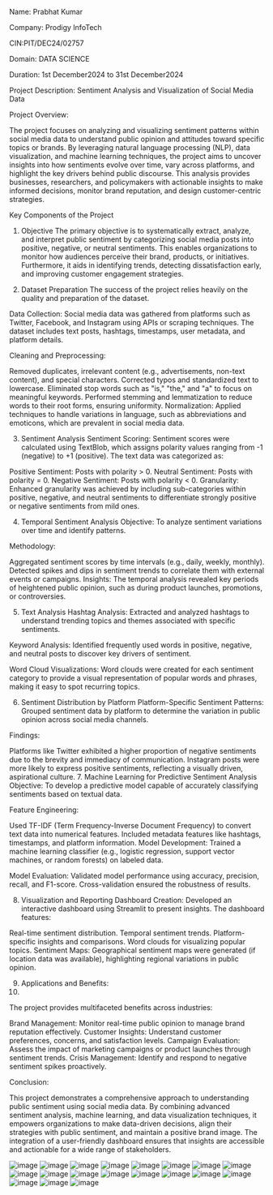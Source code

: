 Name: Prabhat Kumar

Company: Prodigy InfoTech

CIN:PIT/DEC24/02757

Domain: DATA SCIENCE

Duration: 1st December2024 to 31st December2024
 

 Project Description: Sentiment Analysis and Visualization of Social Media Data
 
Project Overview:

The project focuses on analyzing and visualizing sentiment patterns within social media data to understand public opinion and attitudes toward specific topics or brands. By leveraging natural language processing (NLP), data visualization, and machine learning techniques, the project aims to uncover insights into how sentiments evolve over time, vary across platforms, and highlight the key drivers behind public discourse. This analysis provides businesses, researchers, and policymakers with actionable insights to make informed decisions, monitor brand reputation, and design customer-centric strategies.

Key Components of the Project

1. Objective
The primary objective is to systematically extract, analyze, and interpret public sentiment by categorizing social media posts into positive, negative, or neutral sentiments. This enables organizations to monitor how audiences perceive their brand, products, or initiatives. Furthermore, it aids in identifying trends, detecting dissatisfaction early, and improving customer engagement strategies.

2. Dataset Preparation
The success of the project relies heavily on the quality and preparation of the dataset.

Data Collection:
Social media data was gathered from platforms such as Twitter, Facebook, and Instagram using APIs or scraping techniques. The dataset includes text posts, hashtags, timestamps, user metadata, and platform details.

Cleaning and Preprocessing:

Removed duplicates, irrelevant content (e.g., advertisements, non-text content), and special characters.
Corrected typos and standardized text to lowercase.
Eliminated stop words such as "is," "the," and "a" to focus on meaningful keywords.
Performed stemming and lemmatization to reduce words to their root forms, ensuring uniformity.
Normalization:
Applied techniques to handle variations in language, such as abbreviations and emoticons, which are prevalent in social media data.

3. Sentiment Analysis
Sentiment Scoring:
Sentiment scores were calculated using TextBlob, which assigns polarity values ranging from -1 (negative) to +1 (positive). The text data was categorized as:

Positive Sentiment: Posts with polarity > 0.
Neutral Sentiment: Posts with polarity = 0.
Negative Sentiment: Posts with polarity < 0.
Granularity:
Enhanced granularity was achieved by including sub-categories within positive, negative, and neutral sentiments to differentiate strongly positive or negative sentiments from mild ones.

4. Temporal Sentiment Analysis
Objective:
To analyze sentiment variations over time and identify patterns.

Methodology:

Aggregated sentiment scores by time intervals (e.g., daily, weekly, monthly).
Detected spikes and dips in sentiment trends to correlate them with external events or campaigns.
Insights:
The temporal analysis revealed key periods of heightened public opinion, such as during product launches, promotions, or controversies.

5. Text Analysis
Hashtag Analysis:
Extracted and analyzed hashtags to understand trending topics and themes associated with specific sentiments.

Keyword Analysis:
Identified frequently used words in positive, negative, and neutral posts to discover key drivers of sentiment.

Word Cloud Visualizations:
Word clouds were created for each sentiment category to provide a visual representation of popular words and phrases, making it easy to spot recurring topics.

6. Sentiment Distribution by Platform
Platform-Specific Sentiment Patterns:
Grouped sentiment data by platform to determine the variation in public opinion across social media channels.

Findings:

Platforms like Twitter exhibited a higher proportion of negative sentiments due to the brevity and immediacy of communication.
Instagram posts were more likely to express positive sentiments, reflecting a visually driven, aspirational culture.
7. Machine Learning for Predictive Sentiment Analysis
Objective:
To develop a predictive model capable of accurately classifying sentiments based on textual data.

Feature Engineering:

Used TF-IDF (Term Frequency-Inverse Document Frequency) to convert text data into numerical features.
Included metadata features like hashtags, timestamps, and platform information.
Model Development:
Trained a machine learning classifier (e.g., logistic regression, support vector machines, or random forests) on labeled data.

Model Evaluation:
Validated model performance using accuracy, precision, recall, and F1-score. Cross-validation ensured the robustness of results.

8. Visualization and Reporting
Dashboard Creation:
Developed an interactive dashboard using Streamlit to present insights. The dashboard features:

Real-time sentiment distribution.
Temporal sentiment trends.
Platform-specific insights and comparisons.
Word clouds for visualizing popular topics.
Sentiment Maps:
Geographical sentiment maps were generated (if location data was available), highlighting regional variations in public opinion.

9. Applications and Benefits:
10. 
The project provides multifaceted benefits across industries:

Brand Management: Monitor real-time public opinion to manage brand reputation effectively.
Customer Insights: Understand customer preferences, concerns, and satisfaction levels.
Campaign Evaluation: Assess the impact of marketing campaigns or product launches through sentiment trends.
Crisis Management: Identify and respond to negative sentiment spikes proactively.

Conclusion:

This project demonstrates a comprehensive approach to understanding public sentiment using social media data. By combining advanced sentiment analysis, machine learning, and data visualization techniques, it empowers organizations to make data-driven decisions, align their strategies with public sentiment, and maintain a positive brand image. The integration of a user-friendly dashboard ensures that insights are accessible and actionable for a wide range of stakeholders.

![image](https://github.com/user-attachments/assets/397298c0-4e6b-4688-a303-0f59ccd382ca)
![image](https://github.com/user-attachments/assets/4103baf1-3b9c-4171-a948-1ba369d9a9fe)
![image](https://github.com/user-attachments/assets/939ae026-fe0c-4b50-842a-c1d7e96557b5)
![image](https://github.com/user-attachments/assets/0149472f-23a1-4899-bb38-d768fb9da5e1)
![image](https://github.com/user-attachments/assets/3835abf7-4d84-42c9-a65d-043cacafe681)
![image](https://github.com/user-attachments/assets/5d978fd1-42d8-44f8-bc94-606f43350728)
![image](https://github.com/user-attachments/assets/32b9240d-a620-483c-839c-cd2c04be37bd)
![image](https://github.com/user-attachments/assets/bba4c800-09f4-4195-bc1f-7a6f84cc5dd7)
![image](https://github.com/user-attachments/assets/c6b03d32-d284-4091-a4d7-c4e73ab7c5a5)
![image](https://github.com/user-attachments/assets/477fad74-00e3-4b53-9b06-5bb0b927c094)
![image](https://github.com/user-attachments/assets/e4a0096d-07b1-4082-aaad-8f8e4c0fe95d)
![image](https://github.com/user-attachments/assets/31f9a01a-2eb5-461c-bea7-c4961cf495ed)
![image](https://github.com/user-attachments/assets/6ae08b52-f154-4787-8520-2b868e1c523d)
![image](https://github.com/user-attachments/assets/6ba05277-3e20-4093-b968-8741ad712dc9)
![image](https://github.com/user-attachments/assets/b47f69b8-71b8-4e7c-922c-12ed3ef1ae03)
![image](https://github.com/user-attachments/assets/ca329973-2ebb-485e-b56b-96dd73320f5b)
![image](https://github.com/user-attachments/assets/ba879f96-a17d-411f-b3d0-89baba459e72)
![image](https://github.com/user-attachments/assets/52ce290d-d072-4a94-8429-48cd12c2863d)
![image](https://github.com/user-attachments/assets/faa38873-7b87-40e2-a61c-20e2942988a5)

























